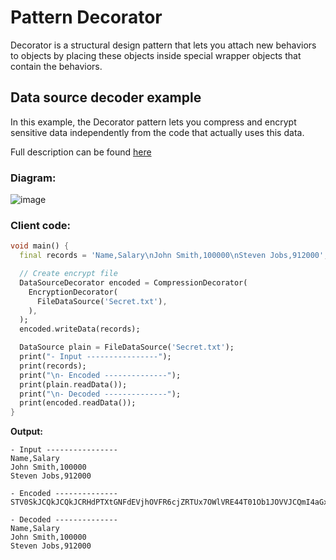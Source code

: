 # Pattern Decorator
Decorator is a structural design pattern that lets you attach new behaviors to objects by placing these objects inside special wrapper objects that contain the behaviors.

## Data source decoder example
In this example, the Decorator pattern lets you compress and encrypt sensitive data independently 
from the code that actually uses this data.

Full description can be found [here](https://refactoring.guru/design-patterns/decorator?#pseudocode)

### Diagram:
![image](https://user-images.githubusercontent.com/8049534/148954932-edc22d7b-becd-4e2f-bae8-d0d8200d8918.png)

### Client code:
```dart
void main() {
  final records = 'Name,Salary\nJohn Smith,100000\nSteven Jobs,912000';

  // Create encrypt file
  DataSourceDecorator encoded = CompressionDecorator(
    EncryptionDecorator(
      FileDataSource('Secret.txt'),
    ),
  );
  encoded.writeData(records);

  DataSource plain = FileDataSource('Secret.txt');
  print("- Input ----------------");
  print(records);
  print("\n- Encoded --------------");
  print(plain.readData());
  print("\n- Decoded --------------");
  print(encoded.readData());
}
```

**Output:**
```
- Input ----------------
Name,Salary
John Smith,100000
Steven Jobs,912000

- Encoded --------------
STV0SkJCQkJCQkJCRHdPTXtGNFdEVjhOVFR6cjZRTUx7OWlVRE44T01Ob1JOVVJCQmI4aGx1VHoyRXhHczB6bFppMk1SelBoRkJCOHhaTzlOQkJCQkI+Pg==

- Decoded --------------
Name,Salary
John Smith,100000
Steven Jobs,912000
```
